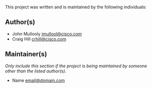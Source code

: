This project was written and is maintained by the following individuals:

## Author(s)

* John Mullooly <jmullool@cisco.com>
* Craig Hill <crhill@cisco.com>


## Maintainer(s)

_Only include this section if the project is being maintained by someone other than the listed author(s)._

* Name <email@domain.com>
